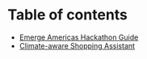 # Table of contents

* [Emerge Americas Hackathon Guide](README.md)
* [Climate-aware Shopping Assistant](thought-starters.md)

